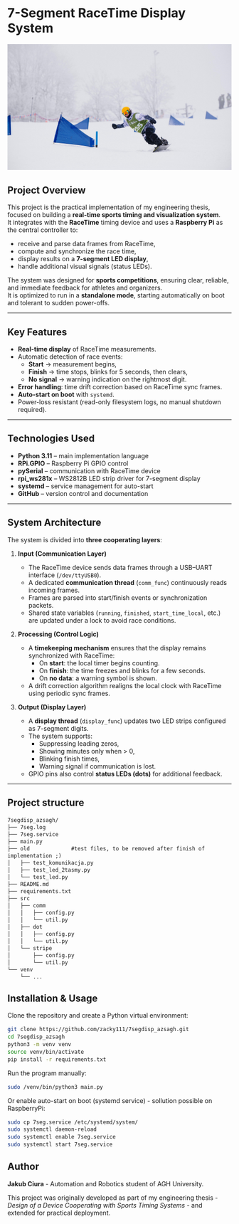 # 7-Segment RaceTime Display System

![Men slaloming](images/slalom1.jpg)

## Project Overview
This project is the practical implementation of my engineering thesis, focused on building a **real-time sports timing and visualization system**.  
It integrates with the **RaceTime** timing device and uses a **Raspberry Pi** as the central controller to:

- receive and parse data frames from RaceTime,
- compute and synchronize the race time,
- display results on a **7-segment LED display**,
- handle additional visual signals (status LEDs).

The system was designed for **sports competitions**, ensuring clear, reliable, and immediate feedback for athletes and organizers.  
It is optimized to run in a **standalone mode**, starting automatically on boot and tolerant to sudden power-offs.

---

## Key Features
- **Real-time display** of RaceTime measurements.  
- Automatic detection of race events:  
  - **Start** → measurement begins,  
  - **Finish** → time stops, blinks for 5 seconds, then clears,  
  - **No signal** → warning indication on the rightmost digit.  
- **Error handling**: time drift correction based on RaceTime sync frames.  
- **Auto-start on boot** with `systemd`.  
- Power-loss resistant (read-only filesystem logs, no manual shutdown required).  

---

## Technologies Used
- **Python 3.11** – main implementation language  
- **RPi.GPIO** – Raspberry Pi GPIO control  
- **pySerial** – communication with RaceTime device  
- **rpi_ws281x** – WS2812B LED strip driver for 7-segment display  
- **systemd** – service management for auto-start  
- **GitHub** – version control and documentation  

---

## System Architecture

The system is divided into **three cooperating layers**:

1. **Input (Communication Layer)**  
   - The RaceTime device sends data frames through a USB–UART interface (`/dev/ttyUSB0`).  
   - A dedicated **communication thread** (`comm_func`) continuously reads incoming frames.  
   - Frames are parsed into start/finish events or synchronization packets.  
   - Shared state variables (`running`, `finished`, `start_time_local`, etc.) are updated under a lock to avoid race conditions.

2. **Processing (Control Logic)**  
   - A **timekeeping mechanism** ensures that the display remains synchronized with RaceTime:  
     - On **start**: the local timer begins counting.  
     - On **finish**: the time freezes and blinks for a few seconds.  
     - On **no data**: a warning symbol is shown.  
   - A drift correction algorithm realigns the local clock with RaceTime using periodic sync frames.

3. **Output (Display Layer)**  
   - A **display thread** (`display_func`) updates two LED strips configured as 7-segment digits.  
   - The system supports:  
     - Suppressing leading zeros,  
     - Showing minutes only when > 0,  
     - Blinking finish times,  
     - Warning signal if communication is lost.  
   - GPIO pins also control **status LEDs (dots)** for additional feedback.

---


## Project structure

```
7segdisp_azsagh/
├── 7seg.log
├── 7seg.service
├── main.py
├── old             #test files, to be removed after finish of implementation ;)
│   ├── test_komunikacja.py
│   ├── test_led_2tasmy.py
│   └── test_led.py
├── README.md
├── requirements.txt
├── src
│   ├── comm
│   │   ├── config.py
│   │   └── util.py
│   ├── dot
│   │   ├── config.py
│   │   └── util.py
│   └── stripe
│       ├── config.py
│       └── util.py
└── venv
    └── ...
```

## Installation & Usage
Clone the repository and create a Python virtual environment:
```bash
git clone https://github.com/zacky111/7segdisp_azsagh.git
cd 7segdisp_azsagh
python3 -m venv venv
source venv/bin/activate
pip install -r requirements.txt
```

Run the program manually:

``` bash
sudo /venv/bin/python3 main.py
```

Or enable auto-start on boot (systemd service) - sollution possible on RaspberryPi:

``` bash
sudo cp 7seg.service /etc/systemd/system/
sudo systemctl daemon-reload
sudo systemctl enable 7seg.service
sudo systemctl start 7seg.service
```


## Author
**Jakub Ciura** - Automation and Robotics student of AGH University.

This project was originally developed as part of my engineering thesis - *Design of a Device Cooperating with Sports Timing Systems* - and extended for practical deployment.